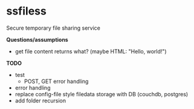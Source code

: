 # ssfiless
Secure temporary file sharing service

**Questions/assumptions**
* get file content returns what? (maybe HTML: "<html>Hello, world!</html>")


**TODO**
* test
  * POST, GET error handling
* error handling
* replace config-file style filedata storage with DB (couchdb, postgres)
* add folder recursion
